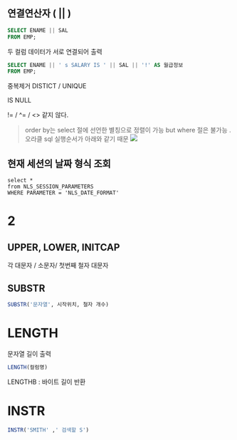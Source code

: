 ## 연결연산자 ( || )

```sql
SELECT ENAME || SAL 
FROM EMP; 
```

두 컬럼 데이터가 서로 연결되어 출력 
```SQL
SELECT ENAME || ' s SALARY IS ' || SAL || '!' AS 월급정보
FROM EMP; 
```





중복제거 DISTICT / UNIQUE

IS NULL 

!= / ^= / <> 같지 않다. 

> order by는 select 절에 선언한 별칭으로 정렬이 가능
> but where 절은 불가능 . 오라클 sql 실행순서가 아래와 같기 때문
> ![](https://i.imgur.com/Pfia9PL.png)


## 현재 세션의 날짜 형식 조회 
```
select *
from NLS_SESSION_PARAMETERS
WHERE PARAMETER = 'NLS_DATE_FORMAT'
```



# 2

## UPPER, LOWER, INITCAP
각 대문자 / 소문자/ 첫번째 철자 대문자 

## SUBSTR

```sql
SUBSTR('문자열', 시작위치, 철자 개수)
```

# LENGTH
문자열 길이 출력 
```SQL
LENGTH(컬럼명)
```

LENGTHB : 바이트 길이 반환 

# INSTR
```SQL
INSTR('SMITH' ,' 검색할 S')
```
